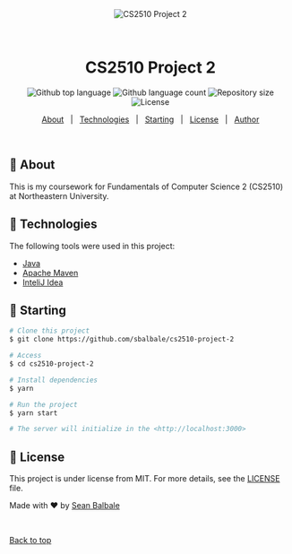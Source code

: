 <div align="center" id="top"> 
  <img src="./.github/app.gif" alt="CS2510 Project 2" />

  &#xa0;

  <!-- <a href="https://cs2510project2.netlify.app">Demo</a> -->
</div>

<h1 align="center">CS2510 Project 2</h1>

<p align="center">
  <img alt="Github top language" src="https://img.shields.io/github/languages/top/sbalbale/cs2510-project-2?color=56BEB8">

  <img alt="Github language count" src="https://img.shields.io/github/languages/count/sbalbale/cs2510-project-2?color=56BEB8">

  <img alt="Repository size" src="https://img.shields.io/github/repo-size/sbalbale/cs2510-project-2?color=56BEB8">

  <img alt="License" src="https://img.shields.io/github/license/sbalbale/cs2510-project-2?color=56BEB8">

  <!-- <img alt="Github issues" src="https://img.shields.io/github/issues/sbalbale/cs2510-project-2?color=56BEB8" /> -->

  <!-- <img alt="Github forks" src="https://img.shields.io/github/forks/sbalbale/cs2510-project-2?color=56BEB8" /> -->

  <!-- <img alt="Github stars" src="https://img.shields.io/github/stars/sbalbale/cs2510-project-2?color=56BEB8" /> -->
</p>

<!-- Status -->

<!-- <h4 align="center"> 
	🚧  CS2510 Project 2 🚀 Under construction...  🚧
</h4> 

<hr> -->

<p align="center">
  <a href="#dart-about">About</a> &#xa0; | &#xa0; 
  <a href="#rocket-technologies">Technologies</a> &#xa0; | &#xa0;
  <a href="#checkered_flag-starting">Starting</a> &#xa0; | &#xa0
  <a href="#memo-license">License</a> &#xa0; | &#xa0;
  <a href="https://github.com/sbalbale" target="_blank">Author</a>
</p>

<br>

## :dart: About ##

This is my coursework for Fundamentals of Computer Science 2 (CS2510) at Northeastern University.

## :rocket: Technologies ##

The following tools were used in this project:

- [Java](https://www.java.com/en/)
- [Apache Maven](https://maven.apache.org/)
- [InteliJ Idea](https://www.jetbrains.com/idea/)

## :checkered_flag: Starting ##

```bash
# Clone this project
$ git clone https://github.com/sbalbale/cs2510-project-2

# Access
$ cd cs2510-project-2

# Install dependencies
$ yarn

# Run the project
$ yarn start

# The server will initialize in the <http://localhost:3000>
```

## :memo: License ##

This project is under license from MIT. For more details, see the [LICENSE](LICENSE.md) file.


Made with :heart: by <a href="https://github.com/sbalbale" target="_blank">Sean Balbale</a>

&#xa0;

<a href="#top">Back to top</a>
